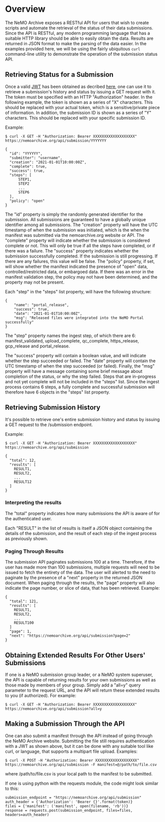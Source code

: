 # Overview

The NeMO Archive exposes a RESTful API for users that wish to create scripts and automate the retrieval of the status of their data submissions. Since the API is RESTful, any modern programming language that has a suitable HTTP library should be able to easily obtain the data. Results are returned in JSON format to make the parsing of the data easier. In the examples provided here, we will be using the fairly ubiquitous `curl` command-line utility to demonstrate the operation of the submission status API.

## Retrieving Status for a Submission

Once a valid [JWT](https://jwt.io) has been obtained as decribed [here](api-logins.md), one can use it to retrieve a submission's history and status by issuing a GET request with it. The token must be specified with an HTTP "Authorization" header. In the following example, the token is shown as a series of "X" characters. This should be replaced with your actual token, which is a sensitive/private piece of information. In addition, the submission ID is shown as a series of "Y" characters. This should be replaced with your specific submission ID.

Example:

`$ curl -X GET -H "Authorization: Bearer XXXXXXXXXXXXXXXXXXX" https://nemoarchive.org/api/submission/YYYYYYY`

```
{
  "id": "YYYYYY",
  "submitter": "username",
  "creation": "2021-01-01T10:00:00Z",
  "complete": true,
  "success": true,
  "steps": [
      STEP1,
      STEP2
      ...
      STEP6
  ],
  "policy": "open"
}
```

The "id" property is simply the randomly generated identifier for the submission. All submissions are guaranteed to have a globally unique identifier among all submissions. The "creation" property will have the UTC timestamp of when the submission was initiated, which is the when the manifest was submitted via the nemoarchive.org website or API. The "complete" property will indicate whether the submission is considered complete or not. This will only be true if all the steps have completed, or if there was a failure. The "success" property indicates whether the submission successfully completed. If the submission is still progressing. If there are any failures, this value will be false. The "policy" property, if set, will show whether the manifest indicated the presence of "open" data, controlled/restricted data, or embargoed data. If there was an error in the manifest validation step, the policy may not have been determined, and the property may not be present.

Each "step" in the "steps" list property, will have the following structure:

```
{
    "name": "portal_release",
    "success": true,
    "date": "2021-01-01T10:00:00Z",
    "msg": "Released files were integrated into the NeMO Portal successfully"
}
```

The "step" property names the ingest step, of which there are 6: manifest_validated, upload_complete, qc_complete, https_release, gcp_release and portal_release.

The "success" property will contain a boolean value, and will indicate whether the step succeeded or failed. The "date" property will contain the UTC timestamp of when the step succeeded (or failed). Finally, the "msg" property will have a message containing some brief message about completion of the status, or why the step failed. Steps that are in-progress and not yet complete will not be included in the "steps" list. Since the ingest process contains 6 steps, a fully complete and successful submission will therefore have 6 objects in the "steps" list property.

## Retrieving Submission History

It's possible to retrieve one's entire submission history and status by issuing a GET request to the /submission endpoint.

Example: 

`$ curl -X GET -H "Authorization: Bearer XXXXXXXXXXXXXXXXXXX" https://nemoarchive.org/api/submission`

```
{
  "total": 12,
  "results": [
    RESULT1,
    RESULT2,
    ...
    RESULT12
  ]
}
```

### Interpreting the results

The "total" property indicates how many submissions the API is aware of for the authenticated user.

Each "RESULT" in the list of results is itself a JSON object containing the details of the submission, and the result of each step of the ingest process as previously shown.

### Paging Through Results

The submission API paginates submissions 100 at a time. Therefore, if the user has made more than 100 submissions, multiple requests will need to be issued to fetch the entirety of the data. The user will alerted to the need to paginate by the presence of a "next" property in the returned JSON document. When paging through the results, the "page" property will also indicate the page number, or slice of data, that has been retrieved. Example:

```
{
  "total": 121,
  "results": [
    RESULT1,
    RESULT2,
    ...
    RESULT100
  ]
  "page": 1,
  "next": "https://nemoarchive.org/api/submission?page=2"
}
```

## Obtaining Extended Results For Other Users' Submissions

If one is a NeMO submission group leader, or a NeMO system superuser, the API is capable of returning results for your own submissions as well as those made by members of your group. Simply add a "all=y" query parameter to the request URL, and the API will return these extended results to you (if authorized). For example:

`$ curl -X GET -H "Authorization: Bearer XXXXXXXXXXXXXXXXXXX" https://nemoarchive.org/api/submission?all=y`

## Making a Submission Through the API

One can also submit a manifest through the API instead of going through the NeMO Archive website. Submitting the file still requires authentication with a JWT as shown above, but it can be done with any suitable tool like curl, or language, that supports a multipart file upload. Examples:

`$ curl -X POST -H "Authorization: Bearer XXXXXXXXXXXXXXXXXXX" https://nemoarchive.org/api/submission -F manifest=@/path/to/file.csv`

where /path/to/file.csv is your local path to the manifest to be submitted.

If one is using python with the requests module, the code might look similar to this:

```
submission_endpoint = "https://nemoarchive.org/api/submission"
auth_header = {'Authorization': 'Bearer {}'.format(token)}
files = {'manifest': ('manifest', open(filename, 'rb'))}
response = requests.post(submission_endpoint, files=files, headers=auth_header)
```
